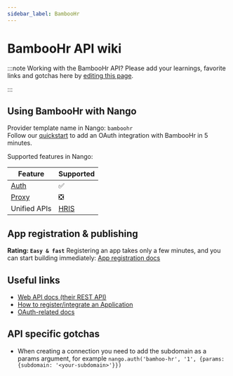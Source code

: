 ```yaml
---
sidebar_label: BambooHr
---
```


# BambooHr API wiki

:::note Working with the BambooHr API?
Please add your learnings, favorite links and gotchas here by [editing this page](https://github.com/nangohq/nango/tree/master/docs/docs/providers/bamboohr.md).

:::

## Using BambooHr with Nango
Provider template name in Nango: `bamboohr`  
Follow our [quickstart](../quickstart.md) to add an OAuth integration with BambooHr in 5 minutes.

Supported features in Nango:

| Feature                            | Supported                                 |
| ---------------------------------- | ----------------------------------------- |
| [Auth](/nango-auth/core-concepts)  | ✅                                        |
| [Proxy](/nango-unified-apis/proxy) | ❎                                        |
| Unified APIs                       | [HRIS](/nango-unified-apis/hris/overview) |

## App registration & publishing
**Rating: `Easy & fast`**
Registering an app takes only a few minutes, and you can start building immediately: [App registration docs](https://documentation.bamboohr.com/docs/getting-started#what-will-you-need-to-get-started)


## Useful links

- [Web API docs (their REST API)](https://documentation.bamboohr.com/docs/getting-started)
- [How to register/integrate an Application](https://documentation.bamboohr.com/docs#what-will-you-need-to-get-started)
- [OAuth-related docs](https://documentation.bamboohr.com/page/single-sign-on-sso-with-openid-connect)



## API specific gotchas
- When creating a connection you need to add the subdomain as a params argument, for example `nango.auth('bamhoo-hr', '1', {params: {subdomain: '<your-subdomain>'}})`
